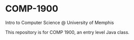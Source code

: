 # COMP-1900
Intro to Computer Science @ University of Memphis

This repository is for COMP 1900, an entry level Java class. 
